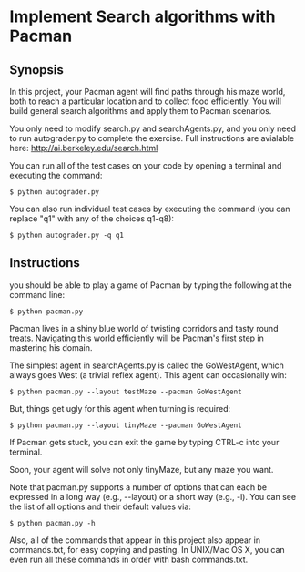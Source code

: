 # Implement Search algorithms with Pacman

## Synopsis

In this project, your Pacman agent will find paths through his maze world, both to reach a particular location and to collect food efficiently. You will build general search algorithms and apply them to Pacman scenarios.

You only need to modify search.py and searchAgents.py, and you only need to run autograder.py to complete the exercise. Full instructions are avialable here: http://ai.berkeley.edu/search.html

You can run all of the test cases on your code by opening a terminal and executing the command:


    $ python autograder.py


You can also run individual test cases by executing the command (you can replace "q1" with any of the choices q1-q8):


    $ python autograder.py -q q1


## Instructions

you should be able to play a game of Pacman by typing the following at the command line:


    $ python pacman.py


Pacman lives in a shiny blue world of twisting corridors and tasty round treats. Navigating this world efficiently will be Pacman's first step in mastering his domain.

The simplest agent in searchAgents.py is called the GoWestAgent, which always goes West (a trivial reflex agent). This agent can occasionally win:


    $ python pacman.py --layout testMaze --pacman GoWestAgent


But, things get ugly for this agent when turning is required:


    $ python pacman.py --layout tinyMaze --pacman GoWestAgent


If Pacman gets stuck, you can exit the game by typing CTRL-c into your terminal.

Soon, your agent will solve not only tinyMaze, but any maze you want.

Note that pacman.py supports a number of options that can each be expressed in a long way (e.g., --layout) or a short way (e.g., -l). You can see the list of all options and their default values via:

    
    $ python pacman.py -h


Also, all of the commands that appear in this project also appear in commands.txt, for easy copying and pasting. In UNIX/Mac OS X, you can even run all these commands in order with bash commands.txt.